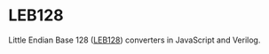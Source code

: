 # LEB128

Little Endian Base 128 ([LEB128](https://en.wikipedia.org/wiki/LEB128)) converters in JavaScript and Verilog.

